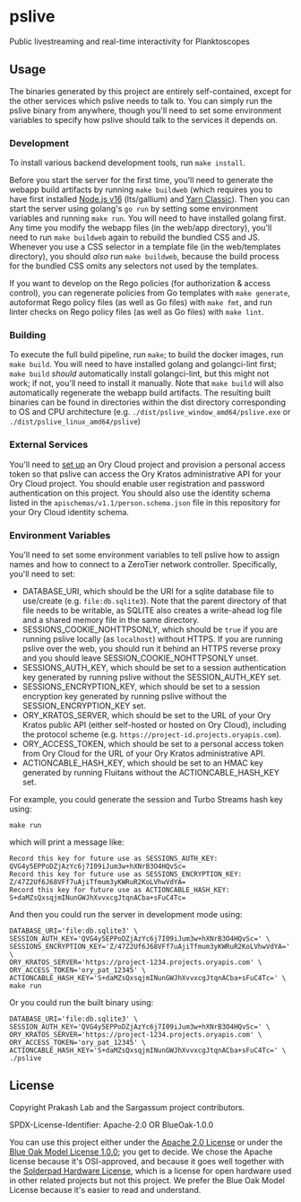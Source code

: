 # pslive

Public livestreaming and real-time interactivity for Planktoscopes

## Usage

The binaries generated by this project are entirely self-contained, except for the other services which pslive needs to talk to. You can simply run the pslive binary from anywhere, though you'll need to set some environment variables to specify how pslive should talk to the services it depends on.

### Development

To install various backend development tools, run `make install`.

Before you start the server for the first time, you'll need to generate the webapp build artifacts by running `make buildweb` (which requires you to have first installed [Node.js v16](https://nodejs.org/en/) (lts/gallium) and [Yarn Classic](https://classic.yarnpkg.com/lang/en/)). Then you can start the server using golang's `go run` by setting some environment variables and running `make run`. You will need to have installed golang first. Any time you modify the webapp files (in the web/app directory), you'll need to run `make buildweb` again to rebuild the bundled CSS and JS. Whenever you use a CSS selector in a template file (in the web/templates directory), you should *also* run `make buildweb`, because the build process for the bundled CSS omits any selectors not used by the templates.

If you want to develop on the Rego policies (for authorization & access control), you can regenerate policies from Go templates with `make generate`, autoformat Rego policy files (as well as Go files) with `make fmt`, and run linter checks on Rego policy files (as well as Go files) with `make lint`.

### Building

To execute the full build pipeline, run `make`; to build the docker images, run `make build`. You will need to have installed golang and golangci-lint first; `make build` *should* automatically install golangci-lint, but this might not work; if not, you'll need to install it manually. Note that `make build` will also automatically regenerate the webapp build artifacts. The resulting built binaries can be found in directories within the dist directory corresponding to OS and CPU architecture (e.g. `./dist/pslive_window_amd64/pslive.exe` or `./dist/pslive_linux_amd64/pslive`)

### External Services

You'll need to [set up](https://console.ory.sh/registration) an Ory Cloud project and provision a personal access token so that pslive can access the Ory Kratos administrative API for your Ory Cloud project. You should enable user registration and password authentication on this project. You should also use the identity schema listed in the `apischemas/v1.1/person.schema.json` file in this repository for your Ory Cloud identity schema.

### Environment Variables

You'll need to set some environment variables to tell pslive how to assign names and how to connect to a ZeroTier network controller. Specifically, you'll need to set:

- DATABASE_URI, which should be the URI for a sqlite database file to use/create (e.g. `file:db.sqlite3`). Note that the parent directory of that file needs to be writable, as SQLITE also creates a write-ahead log file and a shared memory file in the same directory.
- SESSIONS_COOKIE_NOHTTPSONLY, which should be `true` if you are running pslive locally (as `localhost`) without HTTPS. If you are running pslive over the web, you should run it behind an HTTPS reverse proxy and you should leave SESSION_COOKIE_NOHTTPSONLY unset.
- SESSIONS_AUTH_KEY, which should be set to a session authentication key generated by running pslive without the SESSION_AUTH_KEY set.
- SESSIONS_ENCRYPTION_KEY, which should be set to a session encryption key generated by running pslive without the SESSION_ENCRYPTION_KEY set.
- ORY_KRATOS_SERVER, which should be set to the URL of your Ory Kratos public API (either self-hosted or hosted on Ory Cloud), including the protocol scheme (e.g. `https://project-id.projects.oryapis.com`).
- ORY_ACCESS_TOKEN, which should be set to a personal access token from Ory Cloud for the URL of your Ory Kratos administrative API.
- ACTIONCABLE_HASH_KEY, which should be set to an HMAC key generated by running Fluitans without the ACTIONCABLE_HASH_KEY set.

For example, you could generate the session and Turbo Streams hash key using:
```
make run
```
which will print a message like:
```
Record this key for future use as SESSIONS_AUTH_KEY: QVG4y5EPPoDZjAzYc6j7I09iJum3w+hXNrB3O4HQvSc=
Record this key for future use as SESSIONS_ENCRYPTION_KEY: Z/47Z2Uf6J68VFf7uAjiTfmum3yKWRuR2KoLVhwVdYA=
Record this key for future use as ACTIONCABLE_HASH_KEY: S+daMZsQxsqjmINunGWJhXvvxcgJtqnACba+sFuC4Tc=
```

And then you could run the server in development mode using:
```
DATABASE_URI='file:db.sqlite3' \
SESSION_AUTH_KEY='QVG4y5EPPoDZjAzYc6j7I09iJum3w+hXNrB3O4HQvSc=' \
SESSIONS_ENCRYPTION_KEY='Z/47Z2Uf6J68VFf7uAjiTfmum3yKWRuR2KoLVhwVdYA=' \
ORY_KRATOS_SERVER='https://project-1234.projects.oryapis.com' \
ORY_ACCESS_TOKEN='ory_pat_12345' \
ACTIONCABLE_HASH_KEY='S+daMZsQxsqjmINunGWJhXvvxcgJtqnACba+sFuC4Tc=' \
make run
```

Or you could run the built binary using:
```
DATABASE_URI='file:db.sqlite3' \
SESSION_AUTH_KEY='QVG4y5EPPoDZjAzYc6j7I09iJum3w+hXNrB3O4HQvSc=' \
ORY_KRATOS_SERVER='https://project-1234.projects.oryapis.com' \
ORY_ACCESS_TOKEN='ory_pat_12345' \
ACTIONCABLE_HASH_KEY='S+daMZsQxsqjmINunGWJhXvvxcgJtqnACba+sFuC4Tc=' \
./pslive
```

## License

Copyright Prakash Lab and the Sargassum project contributors.

SPDX-License-Identifier: Apache-2.0 OR BlueOak-1.0.0

You can use this project either under the [Apache 2.0 License](https://www.apache.org/licenses/LICENSE-2.0) or under the [Blue Oak Model License 1.0.0](https://blueoakcouncil.org/license/1.0.0); you get to decide. We chose the Apache license because it's OSI-approved, and because it goes well together with the [Solderpad Hardware License](http://solderpad.org/licenses/SHL-2.1/), which is a license for open hardware used in other related projects but not this project. We prefer the Blue Oak Model License because it's easier to read and understand.
